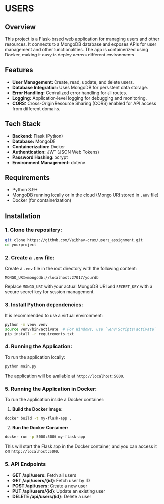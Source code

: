 # USERS

## Overview

This project is a Flask-based web application for managing users and other resources. It connects to a MongoDB database and exposes APIs for user management and other functionalities. The app is containerized using Docker, making it easy to deploy across different environments.

## Features

- **User Management:** Create, read, update, and delete users.
- **Database Integration:** Uses MongoDB for persistent data storage.
- **Error Handling:** Centralized error handling for all routes.
- **Logging:** Application-level logging for debugging and monitoring.
- **CORS:** Cross-Origin Resource Sharing (CORS) enabled for API access from different domains.

## Tech Stack

- **Backend:** Flask (Python)
- **Database:** MongoDB
- **Containerization:** Docker
- **Authentication:** JWT (JSON Web Tokens)
- **Password Hashing:** bcrypt
- **Environment Management:** dotenv

## Requirements

- Python 3.9+
- MongoDB running locally or in the cloud (Mongo URI stored in `.env` file)
- Docker (for containerization)

## Installation

### 1. Clone the repository:

```bash
git clone https://github.com/Vaibhav-crux/users_assignment.git
cd yourproject
```

### 2. Create a `.env` file:

Create a `.env` file in the root directory with the following content:

```dotenv
MONGO_URI=mongodb://localhost:27017/yourdb
```

Replace `MONGO_URI` with your actual MongoDB URI and `SECRET_KEY` with a secure secret key for session management.

### 3. Install Python dependencies:

It is recommended to use a virtual environment:

```bash
python -m venv venv
source venv/bin/activate  # For Windows, use `venv\Scripts\activate`
pip install -r requirements.txt
```

### 4. Running the Application:

To run the application locally:

```bash
python main.py
```

The application will be available at `http://localhost:5000`.

### 5. Running the Application in Docker:

To run the application inside a Docker container:

1. **Build the Docker Image:**

```bash
docker build -t my-flask-app .
```

2. **Run the Docker Container:**

```bash
docker run -p 5000:5000 my-flask-app
```

This will start the Flask app in the Docker container, and you can access it on `http://localhost:5000`.

### 5. API Endpoints

- **GET /api/users:** Fetch all users
- **GET /api/users/{id}:** Fetch user by ID
- **POST /api/users:** Create a new user
- **PUT /api/users/{id}:** Update an existing user
- **DELETE /api/users/{id}:** Delete a user
